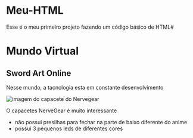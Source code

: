 # Meu-HTML
Esse é o meu primeiro projeto fazendo um código básico de HTML#

<!DOCTYPE html>
<html lang="pt-br">
    <head>
        <meta charset=" UTF-8">
        <title>kirito</title>
    </head>
    <body>
        <h1>Mundo Virtual</h1>
        <h2> Sword Art Online</h2>
        <p>Nesse mundo, a tacnologia esta em constante desenvolvimento</p>
        <img src="NerveGear.jpg" alt="imagem do capacete do Nervegear">
        <p> O capacetes NerveGear é muito interessante</p>
        <ul>
            <li>não possui presilhas para fechar na parte de baixo diferente do anime</li>
            <li>possui 3 pequenos leds de diferentes cores</li>
        </ul>
    </body>
</html>
